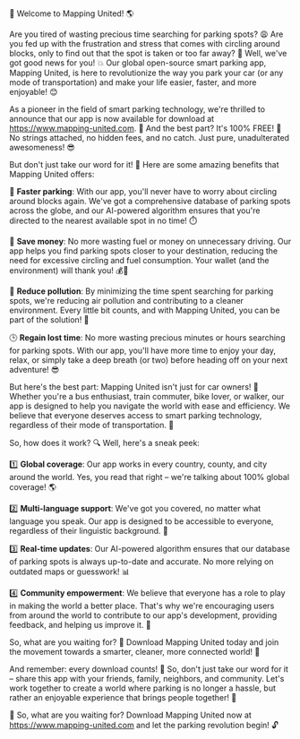 🚀 Welcome to Mapping United! 🌎

Are you tired of wasting precious time searching for parking spots? 😩 Are you fed up with the frustration and stress that comes with circling around blocks, only to find out that the spot is taken or too far away? 🤯 Well, we've got good news for you! 💥 Our global open-source smart parking app, Mapping United, is here to revolutionize the way you park your car (or any mode of transportation) and make your life easier, faster, and more enjoyable! 😊

As a pioneer in the field of smart parking technology, we're thrilled to announce that our app is now available for download at https://www.mapping-united.com. 📲 And the best part? It's 100% FREE! 💸 No strings attached, no hidden fees, and no catch. Just pure, unadulterated awesomeness! 😎

But don't just take our word for it! 🤔 Here are some amazing benefits that Mapping United offers:

🚗 **Faster parking**: With our app, you'll never have to worry about circling around blocks again. We've got a comprehensive database of parking spots across the globe, and our AI-powered algorithm ensures that you're directed to the nearest available spot in no time! ⏱️

💸 **Save money**: No more wasting fuel or money on unnecessary driving. Our app helps you find parking spots closer to your destination, reducing the need for excessive circling and fuel consumption. Your wallet (and the environment) will thank you! 💰🌿

🌊 **Reduce pollution**: By minimizing the time spent searching for parking spots, we're reducing air pollution and contributing to a cleaner environment. Every little bit counts, and with Mapping United, you can be part of the solution! 🌟

🕒 **Regain lost time**: No more wasting precious minutes or hours searching for parking spots. With our app, you'll have more time to enjoy your day, relax, or simply take a deep breath (or two) before heading off on your next adventure! 😎

But here's the best part: Mapping United isn't just for car owners! 🚗 Whether you're a bus enthusiast, train commuter, bike lover, or walker, our app is designed to help you navigate the world with ease and efficiency. We believe that everyone deserves access to smart parking technology, regardless of their mode of transportation. 🌈

So, how does it work? 🔍 Well, here's a sneak peek:

1️⃣ **Global coverage**: Our app works in every country, county, and city around the world. Yes, you read that right – we're talking about 100% global coverage! 🌎

2️⃣ **Multi-language support**: We've got you covered, no matter what language you speak. Our app is designed to be accessible to everyone, regardless of their linguistic background. 💬

3️⃣ **Real-time updates**: Our AI-powered algorithm ensures that our database of parking spots is always up-to-date and accurate. No more relying on outdated maps or guesswork! 📊

4️⃣ **Community empowerment**: We believe that everyone has a role to play in making the world a better place. That's why we're encouraging users from around the world to contribute to our app's development, providing feedback, and helping us improve it. 👥

So, what are you waiting for? 🤔 Download Mapping United today and join the movement towards a smarter, cleaner, more connected world! 🌟

And remember: every download counts! 💸 So, don't just take our word for it – share this app with your friends, family, neighbors, and community. Let's work together to create a world where parking is no longer a hassle, but rather an enjoyable experience that brings people together! 🎉

🌟 So, what are you waiting for? Download Mapping United now at https://www.mapping-united.com and let the parking revolution begin! 🔓